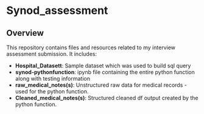 # Synod_assessment


## Overview
This repository contains files and resources related to my interview assessment submission. It includes:
- **Hospital_Datasett**: Sample dataset which was used to build sql query
- **synod-pythonfunction**: ipynb file  containing the entire python function along with testing information
- **raw_medical_notes(s)**: Unstructured raw data for medical records - used for the python function.
- **Cleaned_medical_notes(s)**: Structured cleaned df output created by the python function.
